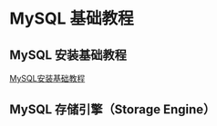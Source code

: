 # MySQL 基础教程


## MySQL 安装基础教程

[MySQL安装基础教程](work/component/Back-End/MySQL/operation/MySQL安装基础教程.md)



## MySQL 存储引擎（Storage Engine）


